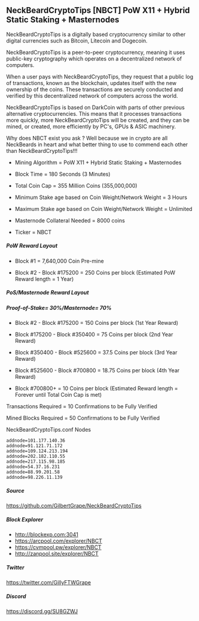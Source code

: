 ## NeckBeardCryptoTips [NBCT] PoW X11 + Hybrid Static Staking + Masternodes

NeckBeardCryptoTips is a digitally based cryptocurrency similar to other digital currencies such as Bitcoin, Litecoin and Dogecoin.

NeckBeardCryptoTips is a peer-to-peer cryptocurrency, meaning it uses public-key cryptography which operates on a decentralized network of computers.

When a user pays with NeckBeardCryptoTips, they request that a public log of transactions, known as the blockchain, updates itself with the new ownership of the coins.
These transactions are securely conducted and verified by this decentralized network of computers across the world.

NeckBeardCryptoTips is based on DarkCoin with parts of other previous alternative cryptocurrencies.
This means that it processes transactions more quickly, more NeckBeardCryptoTips will be created, and they can be mined, or created, more efficiently by PC's, GPUs & ASIC machinery.

Why does NBCT exist you ask ? Well because we in crypto are all NeckBeards in heart and what better thing to use to commend each other than NeckBeardCryptoTips!!!



- Mining Algorithm = PoW X11 + Hybrid Static Staking + Masternodes

- Block Time = 180 Seconds (3 Minutes)

- Total Coin Cap = 355 Million Coins (355,000,000)

- Minimum Stake age based on Coin Weight/Network Weight = 3 Hours

- Maximum Stake age based on Coin Weight/Network Weight = Unlimited

- Masternode Collateral Needed = 8000 coins

- Ticker = NBCT

##### PoW Reward Layout

- Block #1 = 7,640,000 Coin Pre-mine

- Block #2 - Block #175200 = 250 Coins per block (Estimated PoW Reward length = 1 Year)

##### PoS/Masternode Reward Layout
##### Proof-of-Stake= 30%/Masternode= 70%

- Block #2 - Block #175200 = 150 Coins per block (1st Year Reward)

- Block #175200  - Block #350400 = 75 Coins per block (2nd Year Reward)

- Block #350400 - Block #525600 = 37.5 Coins per block (3rd Year Reward)

- Block #525600 - Block #700800 = 18.75 Coins per block (4th Year Reward)

- Block #700800+ = 10 Coins per block (Estimated Reward length = Forever until Total Coin Cap is met)

Transactions Required = 10 Confirmations to be Fully Verified

Mined Blocks Required = 50 Confirmations to be Fully Verified

NeckBeardCryptoTips.conf Nodes

    addnode=101.177.140.36
    addnode=91.121.71.172
    addnode=109.124.213.194
    addnode=202.182.110.55
    addnode=217.115.98.185
    addnode=54.37.16.231
    addnode=88.99.201.58
    addnode=98.226.11.139

##### Source
https://github.com/GilbertGrape/NeckBeardCryptoTips

##### Block Explorer
- http://blockexp.com:3041
- https://arcpool.com/explorer/NBCT
- https://cvmpool.pw/explorer/NBCT
- http://zanpool.site/explorer/NBCT

##### Twitter
https://twitter.com/GillyFTWGrape

##### Discord
https://discord.gg/SU8GZWJ